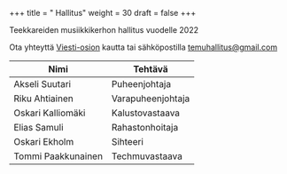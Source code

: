 +++
title = " Hallitus"
weight = 30
draft = false
+++

Teekkareiden musiikkikerhon hallitus vuodelle 2022

Ota yhteyttä [Viesti-osion](#contact) kautta tai sähköpostilla temuhallitus@gmail.com

| Nimi               | Tehtävä           |
| ------------------ | ----------------- |
| Akseli Suutari     | Puheenjohtaja     |
| Riku Ahtiainen     | Varapuheenjohtaja |
| Oskari Kalliomäki  | Kalustovastaava   |
| Elias Samuli       | Rahastonhoitaja   |
| Oskari Ekholm      | Sihteeri          |
| Tommi Paakkunainen | Techmuvastaava    |

